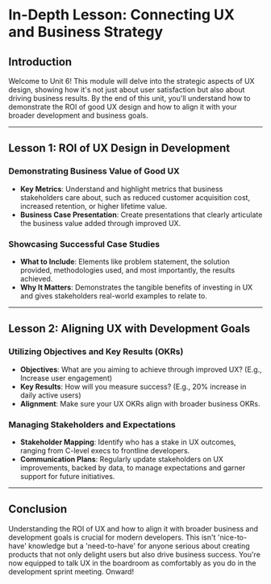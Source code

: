 # In-Depth Lesson: Connecting UX and Business Strategy

## Introduction

Welcome to Unit 6! This module will delve into the strategic aspects of UX design, showing how it's not just about user satisfaction but also about driving business results. By the end of this unit, you'll understand how to demonstrate the ROI of good UX design and how to align it with your broader development and business goals.

---

## Lesson 1: ROI of UX Design in Development

### Demonstrating Business Value of Good UX

- **Key Metrics**: Understand and highlight metrics that business stakeholders care about, such as reduced customer acquisition cost, increased retention, or higher lifetime value.
- **Business Case Presentation**: Create presentations that clearly articulate the business value added through improved UX.

### Showcasing Successful Case Studies

- **What to Include**: Elements like problem statement, the solution provided, methodologies used, and most importantly, the results achieved.
- **Why It Matters**: Demonstrates the tangible benefits of investing in UX and gives stakeholders real-world examples to relate to.

---

## Lesson 2: Aligning UX with Development Goals

### Utilizing Objectives and Key Results (OKRs)

- **Objectives**: What are you aiming to achieve through improved UX? (E.g., Increase user engagement)
- **Key Results**: How will you measure success? (E.g., 20% increase in daily active users)
- **Alignment**: Make sure your UX OKRs align with broader business OKRs.

### Managing Stakeholders and Expectations

- **Stakeholder Mapping**: Identify who has a stake in UX outcomes, ranging from C-level execs to frontline developers.
- **Communication Plans**: Regularly update stakeholders on UX improvements, backed by data, to manage expectations and garner support for future initiatives.

---

## Conclusion

Understanding the ROI of UX and how to align it with broader business and development goals is crucial for modern developers. This isn't 'nice-to-have' knowledge but a 'need-to-have' for anyone serious about creating products that not only delight users but also drive business success. You're now equipped to talk UX in the boardroom as comfortably as you do in the development sprint meeting. Onward!
